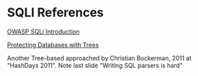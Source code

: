 SQLI References
===========================

[OWASP SQLi Introduction](https://www.owasp.org/index.php/SQL_Injection)

[Protecting Databases with Trees](http://es.slideshare.net/hashdays/hashdays-2011-christian-bockermann-protecting-databases-with-trees)

Another Tree-based approached by Christian Bockerman, 2011 at
"HashDays 2011".  Note last slide "Writing SQL parsers is hard"

